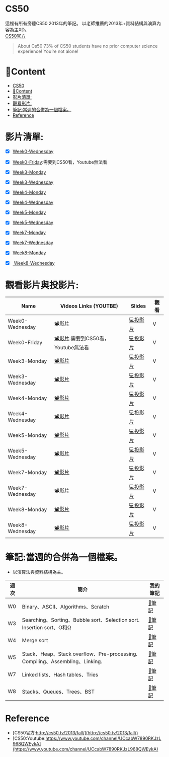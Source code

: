 # CS50
這裡有所有旁聽CS50 2013年的筆記。
以老師推薦的2013年+資料結構與演算內容為主XD。
<br>
[CS50官方](http://cs50.tv/2013/fall/)
>  About Cs50:73% of CS50 students have no prior computer science experience! You’re not alone!

# 📃Content
<!-- TOC START min:1 max:3 link:true asterisk:false update:true -->
- [CS50](#cs50)
- [📃Content](#content)
- [影片清單:](#影片清單)
- [觀看影片:](#觀看影片)
- [筆記:當週的合併為一個檔案。](#筆記當週的合併為一個檔案)
- [Reference](#reference)
<!-- TOC END -->



# 影片清單:


- [x] [Week0-Wednesday](https://www.youtube.com/watch?v=79gAss0K1TI)
- [x] [Week0-Friday](http://cs50.tv/2013/fall/lectures/0/f/week0f-1080p.mp4):需要到CS50看，Youtube無法看
- [x] [Week3-Monday](https://www.youtube.com/watch?v=xqhcVALTw54)
- [x] [Week3-Wednesday](https://www.youtube.com/watch?v=YxgI7ll4Xtg)
- [x] [Week4-Monday](https://www.youtube.com/watch?v=8IZ9r5kmS3Y)
- [x] [Week4-Wednesday](https://www.youtube.com/watch?v=lw1U7CvmjoU)
- [x] [Week5-Monday](http://www.youtube.com/watch?v=IEuvKVjw2oM)
- [x] [Week5-Wednesday](http://www.youtube.com/watch?v=atBMLJdSKBo)
- [x] [Week7-Monday](http://www.youtube.com/watch?v=RUAsmwYC2mc)
- [x] [Week7-Wednesday](http://www.youtube.com/watch?v=QWnZpgZKOoc)
- [x] [Week8-Monday](http://www.youtube.com/watch?v=9qvt6MwBKZQ)
- [x] [ Week8-Wednesday](http://www.youtube.com/watch?v=ihmHDZKOkA8)


# 觀看影片與投影片:
|Name|Videos Links (YOUTBE)|Slides|觀看|
|---|---|---|---|
|Week0-Wednesday|[📽影片](https://www.youtube.com/watch?v=79gAss0K1TI)|[💻投影片](http://cdn.cs50.net/2013/fall/lectures/0/w/week0w.pdf)|V|
|Week0-Friday|[📽影片](http://cdn.cs50.net/2013/fall/lectures/0/f/week0f-360p.mp4):需要到CS50看，Youtube無法看|[💻投影片](http://cdn.cs50.net/2013/fall/lectures/0/f/week0f.pdf)|V|
|Week3-Monday|[📽影片](https://www.youtube.com/watch?v=xqhcVALTw54)|[💻投影片](http://cdn.cs50.net/2013/fall/lectures/3/m/week3m.pdf)|V|
|Week3-Wednesday|[📽影片](https://www.youtube.com/watch?v=YxgI7ll4Xtg)|[💻投影片](http://cdn.cs50.net/2013/fall/lectures/3/w/week3w.pdf)|V|
|Week4-Monday|[📽影片](https://www.youtube.com/watch?v=8IZ9r5kmS3Y)|[💻投影片](http://cdn.cs50.net/2013/fall/lectures/4/m/week4m.pdf)|V|
|Week4-Wednesday|[📽影片](https://www.youtube.com/watch?v=lw1U7CvmjoU)|[💻投影片](http://cdn.cs50.net/2013/fall/lectures/4/w/week4w.pdf)|V|
|Week5-Monday|[📽影片](http://www.youtube.com/watch?v=IEuvKVjw2oM)|[💻投影片](http://cdn.cs50.net/2013/fall/lectures/5/m/week5m.pdf)|V|
|Week5-Wednesday|[📽影片](http://www.youtube.com/watch?v=atBMLJdSKBo)|[💻投影片](http://cdn.cs50.net/2013/fall/lectures/5/w/week5w.pdf)|V|
|Week7-Monday|[📽影片](http://www.youtube.com/watch?v=RUAsmwYC2mc)|[💻投影片](http://cdn.cs50.net/2013/fall/lectures/7/m/week7m.pdf)|V|
|Week7-Wednesday|[📽影片](http://www.youtube.com/watch?v=QWnZpgZKOoc)|[💻投影片](http://cdn.cs50.net/2013/fall/lectures/7/w/week7w.pdf)|V|
|Week8-Monday|[📽影片](http://www.youtube.com/watch?v=9qvt6MwBKZQ)|[💻投影片](http://cdn.cs50.net/2013/fall/lectures/8/m/week8m.pdf)|V|
|Week8-Wednesday|[📽影片](http://www.youtube.com/watch?v=ihmHDZKOkA8)|[💻投影片](http://cdn.cs50.net/2013/fall/lectures/8/w/week8w.pdf)|V|


# 筆記:當週的合併為一個檔案。
* 以演算法與資料結構為主。

|週次|簡介|我的筆記|
|---|---|---|
|W0|Binary、ASCII、Algorithms、Scratch|[📒筆記]()|
|W3| Searching、Sorting、Bubble sort、Selection sort. Insertion sort、O和Ω|[📒筆記]()|
|W4|Merge sort|[📒筆記]()|
|W5|Stack、Heap、Stack overflow、Pre-processing. Compiling、Assembling、Linking.|[📒筆記]()|
|W7|Linked lists、Hash tables、Tries|[📒筆記]()|
|W8|Stacks、Queues、Trees、BST|[📒筆記]()|


# Reference
* [CS50官方:http://cs50.tv/2013/fall/](http://cs50.tv/2013/fall/)
* [CS50:Youtube:https://www.youtube.com/channel/UCcabW7890RKJzL968QWEykA](https://www.youtube.com/channel/UCcabW7890RKJzL968QWEykA)
